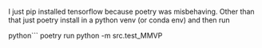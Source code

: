 I just pip installed tensorflow because poetry was misbehaving. Other than that just poetry install in a python venv (or conda env) and then run

python```
poetry run python -m src.test_MMVP
```